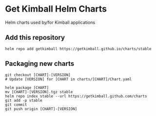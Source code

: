 # Get Kimball Helm Charts

Helm charts used by/for Kimball applications

## Add this repository

```
helm repo add getkimball https://getkimball.github.io/charts/stable
```

## Packaging new charts

```
git checkout [CHART]-[VERSION]
# Update [VERSION] for [CHART in charts/[CHART]/Chart.yaml

helm package [CHART]
mv [CHART]-[VERSION].tgz stable
helm repo index stable --url https://getkimball.github.com/charts
git add -p stable
git commit
git push origin [CHART]-[VERSION]
```
